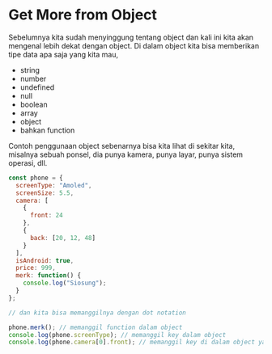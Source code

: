 # Get More from Object

Sebelumnya kita sudah menyinggung tentang object dan kali ini kita akan mengenal lebih dekat dengan object. Di dalam object kita bisa memberikan tipe data apa saja yang kita mau,

- string
- number
- undefined
- null
- boolean
- array
- object
- bahkan function

Contoh penggunaan object sebenarnya bisa kita lihat di sekitar kita, misalnya sebuah ponsel, dia punya kamera, punya layar, punya sistem operasi, dll.

```javascript
const phone = {
  screenType: "Amoled",
  screenSize: 5.5,
  camera: [
    {
      front: 24
    },
    {
      back: [20, 12, 48]
    }
  ],
  isAndroid: true,
  price: 999,
  merk: function() {
    console.log("Siosung");
  }
};

// dan kita bisa memanggilnya dengan dot notation

phone.merk(); // memanggil function dalam object
console.log(phone.screenType); // memanggil key dalam object
console.log(phone.camera[0].front); // memanggil key di dalam object yang ada di dalam array dan di dalam key of object
```
